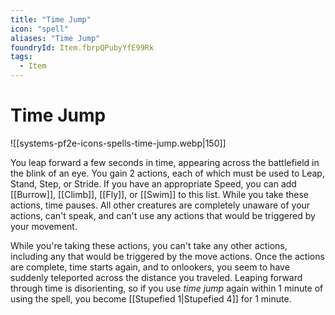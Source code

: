 ```yaml
---
title: "Time Jump"
icon: "spell"
aliases: "Time Jump"
foundryId: Item.fbrpQPubyYfE99Rk
tags:
  - Item
---
```


# Time Jump
![[systems-pf2e-icons-spells-time-jump.webp|150]]

You leap forward a few seconds in time, appearing across the battlefield in the blink of an eye. You gain 2 actions, each of which must be used to Leap, Stand, Step, or Stride. If you have an appropriate Speed, you can add [[Burrow]], [[Climb]], [[Fly]], or [[Swim]] to this list. While you take these actions, time pauses. All other creatures are completely unaware of your actions, can't speak, and can't use any actions that would be triggered by your movement.

While you're taking these actions, you can't take any other actions, including any that would be triggered by the move actions. Once the actions are complete, time starts again, and to onlookers, you seem to have suddenly teleported across the distance you traveled. Leaping forward through time is disorienting, so if you use _time jump_ again within 1 minute of using the spell, you become [[Stupefied 1|Stupefied 4]] for 1 minute.
